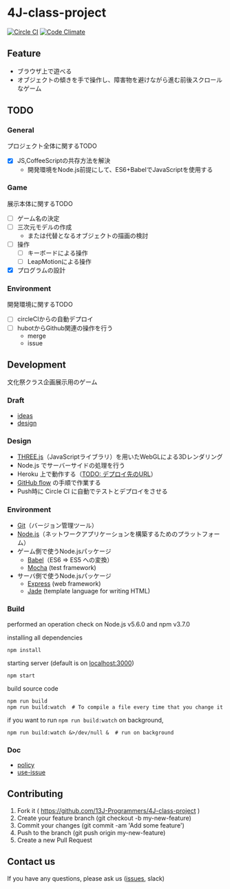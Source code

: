 
4J-class-project
================

[![Circle CI](https://circleci.com/gh/13J-Programmers/4J-class-project.svg?style=shield&circle-token=2a94d13b8aebecfcff2b83ed3db40b67c24345bc)](https://circleci.com/gh/13J-Programmers/4J-class-project)
[![Code Climate](https://codeclimate.com/github/13J-Programmers/4J-class-project/badges/gpa.svg)](https://codeclimate.com/github/13J-Programmers/4J-class-project)

<!-- [js-game](http://13j-programmers.github.io/4J-class-project/) -->


Feature
-------

- ブラウザ上で遊べる
- オブジェクトの傾きを手で操作し、障害物を避けながら進む前後スクロールなゲーム


TODO
-----

### General

プロジェクト全体に関するTODO

- [x] JS,CoffeeScriptの共存方法を解決
    - 開発環境をNode.js前提にして、ES6+BabelでJavaScriptを使用する

### Game

展示本体に関するTODO

- [ ] ゲーム名の決定
- [ ] 三次元モデルの作成
    - または代替となるオブジェクトの描画の検討
- [ ] 操作
    - [ ] キーボードによる操作
    - [ ] LeapMotionによる操作
- [x] プログラムの設計

### Environment

開発環境に関するTODO

- [ ] circleCIからの自動デプロイ
- [ ] hubotからGithub関連の操作を行う
    - merge
    - issue


Development
-----------

文化祭クラス企画展示用のゲーム

### Draft

- [ideas](https://github.com/13J-Programmers/4J-class-project/blob/master/doc/ideas.md)
- [design](https://github.com/13J-Programmers/4J-class-project/blob/master/doc/design.md)

### Design

- [THREE.js](http://threejs.org/)（JavaScriptライブラリ）を用いたWebGLによる3Dレンダリング
- Node.js でサーバーサイドの処理を行う
- Heroku 上で動作する（[TODO: デプロイ先のURL](https://www.heroku.com/)）
- [GitHub flow](https://gist.github.com/Gab-km/3705015) の手順で作業する
- Push時に Circle CI に自動でテストとデプロイをさせる

### Environment

- [Git](https://git-scm.com/)（バージョン管理ツール）
- [Node.js](https://nodejs.org/en/)（ネットワークアプリケーションを構築するためのプラットフォーム）
- ゲーム側で使うNode.jsパッケージ
    - [Babel](https://babeljs.io/)（ES6 => ES5 への変換）
    - [Mocha](https://mochajs.org/) (test framework)
- サーバ側で使うNode.jsパッケージ
    - [Express](http://expressjs.com/) (web framework)
    - [Jade](http://jadelang.net/) (template language for writing HTML)

### Build

performed an operation check on Node.js v5.6.0 and npm v3.7.0

installing all dependencies

    npm install

starting server (default is on [localhost:3000](http://localhost:3000))

    npm start

build source code

    npm run build
    npm run build:watch  # To compile a file every time that you change it

if you want to run `npm run build:watch` on background,

    npm run build:watch &>/dev/null &  # run on background

### Doc

- [policy](https://github.com/13J-Programmers/4J-class-project/blob/master/doc/policy.md)
- [use-issue](https://github.com/13J-Programmers/4J-class-project/blob/master/doc/use-issue.md)


Contributing
------------

1. Fork it ( https://github.com/13J-Programmers/4J-class-project )
2. Create your feature branch (git checkout -b my-new-feature)
3. Commit your changes (git commit -am 'Add some feature')
4. Push to the branch (git push origin my-new-feature)
5. Create a new Pull Request

Contact us
----------

If you have any questions, please ask us ([issues](https://github.com/13J-Programmers/4J-class-project/issues), slack)
